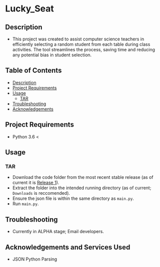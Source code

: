 # Lucky_Seat

## Description
- This project was created to assist computer science teachers in efficiently selecting a random student from each table during class activities. The tool streamlines the process, saving time and reducing any potential bias in student selection.

## Table of Contents
- [Description](#description)
- [Project Requirements](#project-requirements)
- [Usage](#usage)
    - [TAR](#tar)
- [Troubleshooting](#troubleshooting)
- [Acknowledgements](#acknowledgements-and-services-used)


## Project Requirements
- Python 3.6 <

##  Usage

### TAR
- Download the code folder from the most recent stable release (as of current it is [Release 1](https://github.com/The007Programmer/Lucky_Seat/releases/tag/v0.2)).
- Extract the folder into the intended running directory (as of current; `Downloads` is reccomended).
- Ensure the json file is within the same directory as `main.py`.
- Run `main.py`.

## Troubleshooting
- Currently in ALPHA stage; Email developers.

## Acknowledgements and Services Used
- JSON Python Parsing